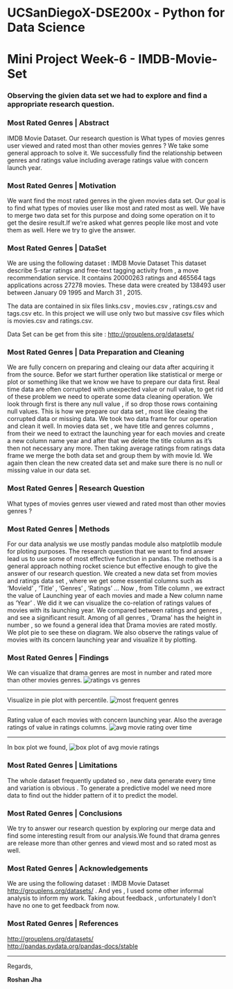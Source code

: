 # UCSanDiegoX-DSE200x - Python for Data Science
# Mini Project Week-6 - IMDB-Movie-Set

### Observing the givien data set we had to explore and find a appropriate research question.

### Most Rated Genres | Abstract
IMDB Movie Dataset. Our research question is What types of movies genres user viewed and rated most than other movies genres ? We take some general approach to solve it. We successfully find the relationship between genres and ratings value including average ratings value with concern launch year.

### Most Rated Genres | Motivation
We want find the most rated genres in the given movies data set. Our goal is to find what types of movies user like most and rated most as well. We have to merge two data set for this purpose and doing some operation on it to get the desire result.If we’re asked what genres people like most and vote them as well. Here we try to give the answer.

### Most Rated Genres | DataSet
We are using the following dataset : IMDB Movie Dataset
This dataset describe 5-star ratings and free-text tagging activity from , a move recommendation service. It contains 20000263 ratings and 465564 tags applications across 27278 movies. These data were created by 138493 user between January 09 1995 and March 31 , 2015.

The data are contained in six files links.csv , movies.csv , ratings.csv and tags.csv etc. In this project we will use only two but massive csv files which is movies.csv and ratings.csv.

Data Set can be get from this site : http://grouplens.org/datasets/

### Most Rated Genres | Data Preparation and Cleaning
We are fully concern on preparing and cleaing our data after acquiring it from the source. Befor we start further operation like statistical or merge or plot or something like that we know we have to prepare our data first. Real time data are often corrupted with unexpected value or null value, to get rid of these problem we need to operate some data cleaning operation. 
We look through first is there any null value , if so drop those rows containing null values. This is how we prepare our data set , most like cleaing the corrupted data or missing data.
We took two data frame for our operation and clean it well. In movies data set , we have title and genres columns , from their we need to extract the launching year for each movies and create a new column name year and after that we delete the title column as it’s then not necessary any more. Then taking average ratings from ratings data frame we merge the both data set and group them by with movie Id.
We again then clean the new created data set and make sure there is no null or missing value in our data set.

### Most Rated Genres | Research Question
What types of movies genres user viewed and rated most than other movies genres ?

### Most Rated Genres | Methods
For our data analysis we use mostly pandas module also matplotlib module for ploting purposes. The research question that we want to find answer lead us to use some of most effective function in pandas. 
The methods is a general approach nothing rocket science but effective enough to give the answer of our research question.
We created a new data set from movies and ratings data set , where we get some essential columns such as ‘MovieId’ , ‘Title’ , ‘Genres’ , ‘Ratings’ … Now , from Title column , we extract the value of Launching year of each movies and made a New column name as ‘Year’ . We did it we can visualize the co-relation of ratings values of movies with its launching year. We compared between ratings and genres , and see a significant result. Among of all genres , ‘Drama’ has the height in number , so we found a general idea that Drama movies are rated mostly. We plot pie to see these on diagram. 
We also observe the ratings value of movies with its concern launching year and visualize it by plotting.

### Most Rated Genres | Findings
We can visualize that drama genres are most in number and rated more than other movies genres.
![ratings vs genres](https://user-images.githubusercontent.com/17668390/34288967-566db1ae-e71a-11e7-8092-0847ac5c4dd5.PNG)
<hr>

Visualize in pie plot with percentile.
![most frequent genres](https://user-images.githubusercontent.com/17668390/34288803-86019b20-e719-11e7-8099-79f623bbd375.PNG)
<br><hr>
Rating value of each movies with concern launching year. Also the average ratings of value in ratings columns.
![avg movie rating over time](https://user-images.githubusercontent.com/17668390/34288827-9c61cb4c-e719-11e7-9113-325670a8a75c.PNG)
<br><hr>
In box plot we found,
![box plot of avg movie ratings](https://user-images.githubusercontent.com/17668390/34288846-b3cce5f0-e719-11e7-8359-24077b72723d.PNG)

### Most Rated Genres | Limitations

The whole dataset frequently updated so , new data generate every time and variation is obvious . To generate a predictive model we need more data to find out the hidder pattern of it to predict the model.

### Most Rated Genres | Conclusions

We try to answer our research question by exploring our merge data and find some interesting result from our analysis.We found that drama genres are release more than other genres and viewd most and so rated most as well.

### Most Rated Genres | Acknowledgements

We are using the following dataset : IMDB Movie Dataset http://grouplens.org/datasets/  . And yes , I used some other informal analysis to inform my work. Taking about feedback , unfortunately I don’t have no one to get feedback from now.

### Most Rated Genres | References
http://grouplens.org/datasets/ <br>
http://pandas.pydata.org/pandas-docs/stable


---
Regards,

**Roshan Jha**

